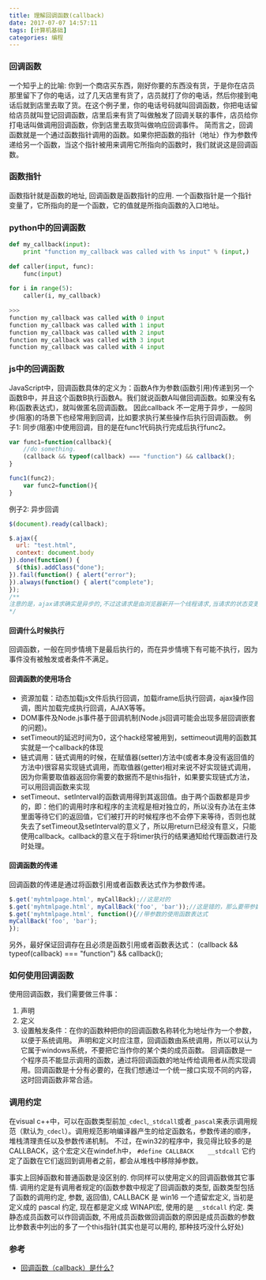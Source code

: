 ```yaml
---
title: 理解回调函数(callback)
date: 2017-07-07 14:57:11
tags: [计算机基础]
categories: 编程
---
```

### 回调函数
一个知乎上的比喻:
你到一个商店买东西，刚好你要的东西没有货，于是你在店员那里留下了你的电话，过了几天店里有货了，店员就打了你的电话，然后你接到电话后就到店里去取了货。在这个例子里，你的电话号码就叫回调函数，你把电话留给店员就叫登记回调函数，店里后来有货了叫做触发了回调关联的事件，店员给你打电话叫做调用回调函数，你到店里去取货叫做响应回调事件。
简而言之，回调函数就是一个通过函数指针调用的函数。如果你把函数的指针（地址）作为参数传递给另一个函数，当这个指针被用来调用它所指向的函数时，我们就说这是回调函数。

### 函数指针
函数指针就是函数的地址, 回调函数是函数指针的应用.
一个函数指针是一个指针变量了，它所指向的是一个函数，它的值就是所指向函数的入口地址。

### python中的回调函数
```python
def my_callback(input):
    print "function my_callback was called with %s input" % (input,)
 
def caller(input, func):
    func(input)
 
for i in range(5):
    caller(i, my_callback)
    
>>>
function my_callback was called with 0 input
function my_callback was called with 1 input
function my_callback was called with 2 input
function my_callback was called with 3 input
function my_callback was called with 4 input
```

### js中的回调函数
JavaScript中，回调函数具体的定义为：函数A作为参数(函数引用)传递到另一个函数B中，并且这个函数B执行函数A。我们就说函数A叫做回调函数。如果没有名称(函数表达式)，就叫做匿名回调函数。
因此callback 不一定用于异步，一般同步(阻塞)的场景下也经常用到回调，比如要求执行某些操作后执行回调函数。
例子1: 同步(阻塞)中使用回调，目的是在func1代码执行完成后执行func2。
```javascript
var func1=function(callback){
    //do something.
    (callback && typeof(callback) === "function") && callback();
}

func1(func2);
    var func2=function(){
}
```

例子2: 异步回调
```javascript
$(document).ready(callback);

$.ajax({
  url: "test.html",
  context: document.body
}).done(function() { 
  $(this).addClass("done");
}).fail(function() { alert("error");
}).always(function() { alert("complete"); 
});
/**
注意的是，ajax请求确实是异步的,不过这请求是由浏览器新开一个线程请求,当请求的状态变更时,如果先前已设置回调,这异步线程就产生状态变更事件放到 JavaScript引擎的处理队列中等待处理。见：http://www.phpv.net/html/1700.html
*/
```

#### 回调什么时候执行
回调函数，一般在同步情境下是最后执行的，而在异步情境下有可能不执行，因为事件没有被触发或者条件不满足。

#### 回调函数的使用场合
* 资源加载：动态加载js文件后执行回调，加载iframe后执行回调，ajax操作回调，图片加载完成执行回调，AJAX等等。
* DOM事件及Node.js事件基于回调机制(Node.js回调可能会出现多层回调嵌套的问题)。
* setTimeout的延迟时间为0，这个hack经常被用到，settimeout调用的函数其实就是一个callback的体现
* 链式调用：链式调用的时候，在赋值器(setter)方法中(或者本身没有返回值的方法中)很容易实现链式调用，而取值器(getter)相对来说不好实现链式调用，因为你需要取值器返回你需要的数据而不是this指针，如果要实现链式方法，可以用回调函数来实现
* setTimeout、setInterval的函数调用得到其返回值。由于两个函数都是异步的，即：他们的调用时序和程序的主流程是相对独立的，所以没有办法在主体里面等待它们的返回值，它们被打开的时候程序也不会停下来等待，否则也就失去了setTimeout及setInterval的意义了，所以用return已经没有意义，只能使用callback。callback的意义在于将timer执行的结果通知给代理函数进行及时处理。


#### 回调函数的传递
回调函数的传递是通过将函数引用或者函数表达式作为参数传递。
```javascript
$.get('myhtmlpage.html', myCallBack);//这是对的
$.get('myhtmlpage.html', myCallBack('foo', 'bar'));//这是错的，那么要带参数呢？
$.get('myhtmlpage.html', function(){//带参数的使用函数表达式
myCallBack('foo', 'bar');
});
```

另外，最好保证回调存在且必须是函数引用或者函数表达式： (callback && typeof(callback) === "function") && callback();


### 如何使用回调函数
使用回调函数，我们需要做三件事：
1. 声明
2. 定义
3. 设置触发条件：在你的函数种把你的回调函数名称转化为地址作为一个参数，以便于系统调用。
声明和定义时应注意，回调函数由系统调用，所以可以认为它属于windows系统，不要把它当作你的某个类的成员函数。
回调函数是一个程序员不能显示调用的函数，通过将回调函数的地址传给调用者从而实现调用。回调函数是十分有必要的，在我们想通过一个统一接口实现不同的内容，这时回调函数非常合适。


### 调用约定
在visual c++中，可以在函数类型前加`_cdecl`,`_stdcall`或者`_pascal`来表示调用规范（默认为`_cdecl`）。调用规范影响编译器产生的给定函数名，参数传递的顺序，堆栈清理责任以及参数传递机制。
不过，在win32的程序中，我见得比较多的是CALLBACK，这个宏定义在windef.h中，
`#define CALLBACK    __stdcall` 它约定了函数在它们返回到调用者之前，都会从堆栈中移除掉参数。

事实上回掉函数和普通函数是没区别的. 你同样可以使用定义的回调函数做其它事情. 调用约定是有调用者规定的(函数参数中规定了回调函数的类型, 函数类型包括了函数的调用约定, 参数, 返回值), CALLBACK 是 win16 一个遗留宏定义, 当初是定义成的 pascal 约定, 现在都是定义成 WINAPI宏, 使用的是 `__stdcall` 约定.
类静态成员函数可以作回调函数, 不用成员函数做回调函数的原因是成员函数的参数比参数表中列出的多了一个this指针(其实也是可以用的, 那种技巧没什么好处) 

### 参考
* [回调函数（callback）是什么?](https://www.zhihu.com/question/19801131)